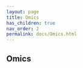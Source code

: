 ```yaml
--- 
layout: page 
title: Omics 
has_children: true 
nav_order: 2 
permalink: docs/Omics.html 
---
```


## Omics


